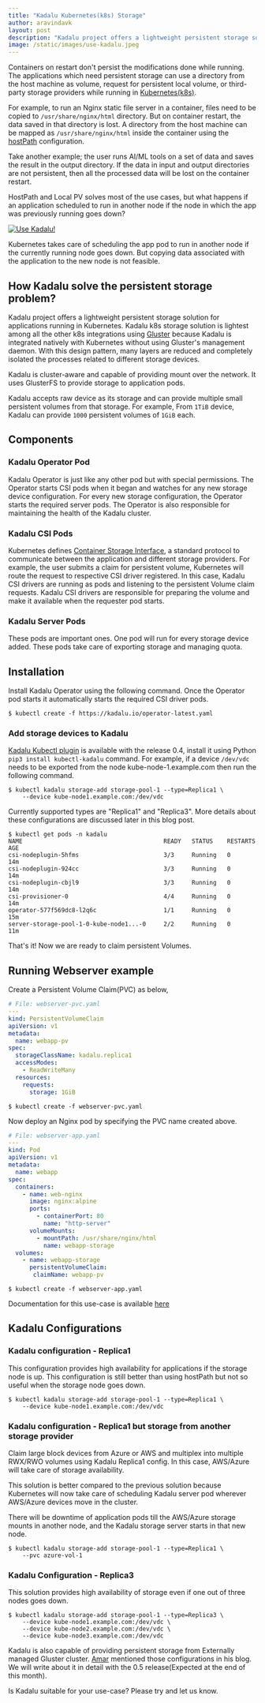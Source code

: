 ```yaml
---
title: "Kadalu Kubernetes(k8s) Storage"
author: aravindavk
layout: post
description: "Kadalu project offers a lightweight persistent storage solution for applications running in Kubernetes. Kadalu k8s storage solution is lightest among all the other k8s integrations using Gluster because Kadalu is integrated natively with Kubernetes without using Gluster's management daemon. With this many layers are reduced and completely isolated processes related to different storage devices."
image: /static/images/use-kadalu.jpeg
---
```


Containers on restart don't persist the modifications done while
running.  The applications which need persistent storage can use a
directory from the host machine as volume, request for persistent
local volume, or third-party storage providers while running in
[Kubernetes(k8s)](https://kubernetes.io/).

 For example, to run an Nginx static file server in a container, files
 need to be copied to `/usr/share/nginx/html` directory. But on
 container restart, the data saved in that directory is lost. A
 directory from the host machine can be mapped as
 `/usr/share/nginx/html` inside the container using the
 [hostPath](https://kubernetes.io/docs/concepts/storage/volumes/#hostpath)
 configuration.

Take another example; the user runs AI/ML tools on a set of data and
saves the result in the output directory. If the data in input and
output directories are not persistent, then all the processed data
will be lost on the container restart.

HostPath and Local PV solves most of the use cases, but what happens
if an application scheduled to run in another node if the node in
which the app was previously running goes down?

[![Use Kadalu!](/static/images/use-kadalu.jpeg)](https://kadalu.io)

Kubernetes takes care of scheduling the app pod to run in another node
if the currently running node goes down. But copying data associated
with the application to the new node is not feasible.

## How Kadalu solve the persistent storage problem?

Kadalu project offers a lightweight persistent storage solution for
applications running in Kubernetes. Kadalu k8s storage solution is
lightest among all the other k8s integrations using
[Gluster](https://www.gluster.org) because Kadalu is integrated natively
with Kubernetes without using Gluster's management daemon. With this
design pattern, many layers are reduced and completely isolated the
processes related to different storage devices.

Kadalu is cluster-aware and capable of providing mount over the
network. It uses GlusterFS to provide storage to application pods.

Kadalu accepts raw device as its storage and can provide multiple
small persistent volumes from that storage. For example, From `1TiB`
device, Kadalu can provide `1000` persistent volumes of `1GiB` each.

## Components
### Kadalu Operator Pod
Kadalu Operator is just like any other pod but with special
permissions. The Operator starts CSI pods when it began and watches
for any new storage device configuration. For every new storage
configuration, the Operator starts the required server pods. The
Operator is also responsible for maintaining the health of the Kadalu
cluster.

### Kadalu CSI Pods
Kubernetes defines [Container Storage
Interface](https://kubernetes.io/blog/2019/01/15/container-storage-interface-ga/),
a standard protocol to communicate between the application and
different storage providers. For example, the user submits a claim for
persistent volume, Kubernetes will route the request to respective CSI
driver registered. In this case, Kadalu CSI drivers are running as
pods and listening to the persistent Volume claim requests. Kadalu CSI
drivers are responsible for preparing the volume and make it available
when the requester pod starts.

### Kadalu Server Pods
These pods are important ones. One pod will run for every storage
device added. These pods take care of exporting storage and managing
quota.

## Installation
Install Kadalu Operator using the following command. Once the Operator
pod starts it automatically starts the required CSI driver pods.

```console
$ kubectl create -f https://kadalu.io/operator-latest.yaml
```

### Add storage devices to Kadalu

[Kadalu Kubectl
plugin](https://kadalu.io/blog/introducing-kadalu-kubectl-plugin) is
available with the release 0.4, install it using Python `pip3 install
kubectl-kadalu` command. For example, if a device `/dev/vdc` needs to
be exported from the node kube-node-1.example.com then run the
following command.

```console
$ kubectl kadalu storage-add storage-pool-1 --type=Replica1 \
    --device kube-node1.example.com:/dev/vdc
```

Currently supported types are "Replica1" and "Replica3". More details
about these configurations are discussed later in this blog post.

```console
$ kubectl get pods -n kadalu
NAME                                        READY   STATUS    RESTARTS   AGE
csi-nodeplugin-5hfms                        3/3     Running   0          14m
csi-nodeplugin-924cc                        3/3     Running   0          14m
csi-nodeplugin-cbjl9                        3/3     Running   0          14m
csi-provisioner-0                           4/4     Running   0          14m
operator-577f569dc8-l2q6c                   1/1     Running   0          15m
server-storage-pool-1-0-kube-node1...-0     2/2     Running   0          11m
```

That's it! Now we are ready to claim persistent Volumes.

## Running Webserver example

Create a Persistent Volume Claim(PVC) as below,

```yaml
# File: webserver-pvc.yaml
---
kind: PersistentVolumeClaim
apiVersion: v1
metadata:
  name: webapp-pv
spec:
  storageClassName: kadalu.replica1
  accessModes:
    - ReadWriteMany
  resources:
    requests:
      storage: 1GiB
```

```console
$ kubectl create -f webserver-pvc.yaml
```

Now deploy an Nginx pod by specifying the PVC name created above.

```yaml
# File: webserver-app.yaml
---
kind: Pod
apiVersion: v1
metadata:
  name: webapp
spec:
  containers:
    - name: web-nginx
      image: nginx:alpine
      ports:
        - containerPort: 80
          name: "http-server"
      volumeMounts:
        - mountPath: /usr/share/nginx/html
          name: webapp-storage
  volumes:
    - name: webapp-storage
      persistentVolumeClaim:
       claimName: webapp-pv
```

```console
$ kubectl create -f webserver-app.yaml
```

Documentation for this use-case is available [here](https://kadalu.io/docs/running-a-webserver)

## Kadalu Configurations
### Kadalu configuration - Replica1

This configuration provides high availability for applications if the
storage node is up. This configuration is still better than using
hostPath but not so useful when the storage node goes down.

```console
$ kubectl kadalu storage-add storage-pool-1 --type=Replica1 \
    --device kube-node1.example.com:/dev/vdc
```

### Kadalu configuration - Replica1 but storage from another storage provider

Claim large block devices from Azure or AWS and multiplex into
multiple RWX/RWO volumes using Kadalu Replica1 config. In this case,
AWS/Azure will take care of storage availability.

This solution is better compared to the previous solution because
Kubernetes will now take care of scheduling Kadalu server pod wherever
AWS/Azure devices move in the cluster.

There will be downtime of application pods till the AWS/Azure storage
mounts in another node, and the Kadalu storage server starts in that
new node.

```console
$ kubectl kadalu storage-add storage-pool-1 --type=Replica1 \
    --pvc azure-vol-1
```

### Kadalu Configuration - Replica3
This solution provides high availability of storage even if one out of
three nodes goes down.

```console
$ kubectl kadalu storage-add storage-pool-1 --type=Replica3 \
    --device kube-node1.example.com:/dev/vdc \
    --device kube-node2.example.com:/dev/vdc \
    --device kube-node3.example.com:/dev/vdc
```

Kadalu is also capable of providing persistent storage from Externally
managed Gluster
cluster. [Amar](https://kadalu.io/blog/kadalu-cattle-mode-for-storage)
mentioned those configurations in his blog. We will write about it in
detail with the 0.5 release(Expected at the end of this month).

Is Kadalu suitable for your use-case? Please try and let us know.
